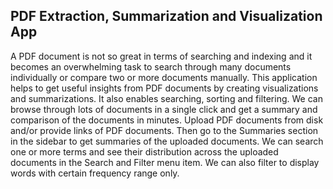 ## PDF Extraction, Summarization and Visualization App

A PDF document is not so great in terms of searching and indexing and it becomes an overwhelming task to search through many documents individually or compare two or more documents manually.
This application helps to get useful insights from PDF documents by creating visualizations and summarizations. It also enables searching, sorting and filtering. We can browse through lots of documents in a single click and get a summary and comparison of the documents in minutes.
Upload PDF documents from disk and/or provide links of PDF documents. Then go to the Summaries section in the sidebar to get summaries of the uploaded documents. We can search one or more terms and see their distribution across the uploaded documents in the Search and Filter menu item. We can also filter to display words with certain frequency range only. 